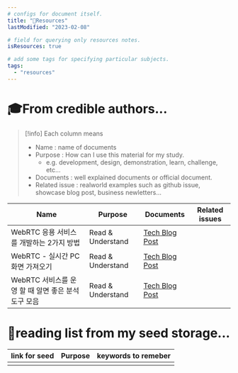 ```yaml
---
# configs for document itself.
title: "🚚Resources"
lastModified: "2023-02-08"

# field for querying only resources notes.
isResources: true

# add some tags for specifying particular subjects.
tags:
  - "resources"
---
```

# 🎓From credible authors...
> [!info] Each column means
> - Name : name of documents
> - Purpose : How can I use this material for my study.
> 	- e.g. development, design, demonstration, learn, challenge, etc...
> - Documents : well explained documents or official document.
> - Related issue : realworld examples such as github issue, showcase blog post, business newletters...

| Name                                                | Purpose           | Documents                                                      | Related issues |
| --------------------------------------------------- | ----------------- | -------------------------------------------------------------- | -------------- |
| WebRTC 응용 서비스를 개발하는 2가지 방법            | Read & Understand | [Tech Blog Post](https://tech.kakaoenterprise.com/121)         |                |
| WebRTC - 실시간 PC 화면 가져오기                    | Read & Understand | [Tech Blog Post](https://ui.toast.com/weekly-pick/ko_20160812) |                |
| WebRTC 서비스를 운영 할 때 알면 좋은 분석 도구 모음 | Read & Understand | [Tech Blog Post](https://blog.connectlive.kakaoi.ai/15)                                                               |                |

# 🌱reading list from my seed storage...
| link for seed | Purpose | keywords to remeber |
| ------------- | ------- | ----------------- |
|               |         |                   |
